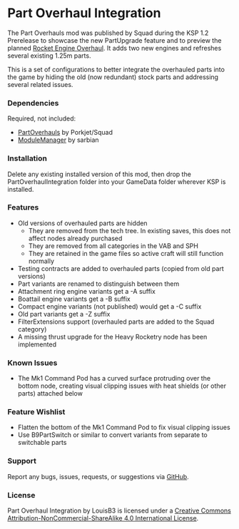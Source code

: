 Part Overhaul Integration
===

The Part Overhauls mod was published by Squad during the KSP 1.2 Prerelease to showcase the new PartUpgrade feature and to preview the planned [Rocket Engine Overhaul](http://i.imgur.com/iINdJyL.jpg). It adds two new engines and refreshes several existing 1.25m parts.

This is a set of configurations to better integrate the overhauled parts into the game by hiding the old (now redundant) stock parts and addressing several related issues.

### Dependencies

Required, not included:
- [PartOverhauls](http://kerbalspaceprogram.com/files/PartOverhauls.zip) by Porkjet/Squad
- [ModuleManager](http://forum.kerbalspaceprogram.com/index.php?/topic/50533-121-module-manager-274-november-14th-better-late-than-never/) by sarbian

### Installation

Delete any existing installed version of this mod, then drop the PartOverhaulIntegration folder into your GameData folder wherever KSP is installed.

### Features

- Old versions of overhauled parts are hidden
  - They are removed from the tech tree. In existing saves, this does not affect nodes already purchased
  - They are removed from all categories in the VAB and SPH
  - They are retained in the game files so active craft will still function normally
- Testing contracts are added to overhauled parts (copied from old part versions)
- Part variants are renamed to distinguish between them
 - Attachment ring engine variants get a -A suffix
 - Boattail engine variants get a -B suffix
 - Compact engine variants (not published) would get a -C suffix
 - Old part variants get a -Z suffix
- FilterExtensions support (overhauled parts are added to the Squad category)
- A missing thrust upgrade for the Heavy Rocketry node has been implemented

### Known Issues

- The Mk1 Command Pod has a curved surface protruding over the bottom node, creating visual clipping issues with heat shields (or other parts) attached below

### Feature Wishlist

- Flatten the bottom of the Mk1 Command Pod to fix visual clipping issues
- Use B9PartSwitch or similar to convert variants from separate to switchable parts

### Support

Report any bugs, issues, requests, or suggestions via [GitHub](https://github.com/LouisB3/PartOverhaulIntegration).

### License

Part Overhaul Integration by LouisB3 is licensed under a [Creative Commons Attribution-NonCommercial-ShareAlike 4.0 International License](http://creativecommons.org/licenses/by-nc-sa/4.0/).
